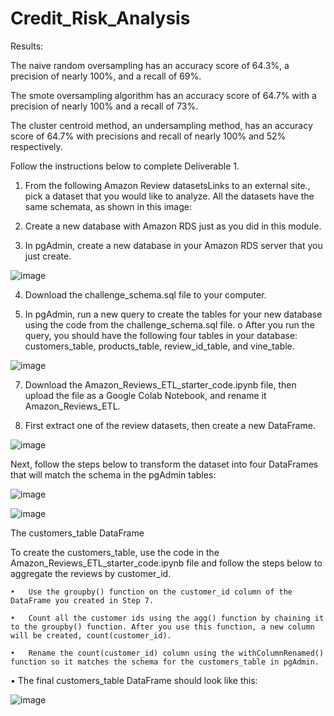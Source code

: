 # Credit_Risk_Analysis

Results:

The naive random oversampling has an accuracy score of 64.3%, a precision of nearly 100%, and a recall of 69%.

The smote oversampling algorithm has an accuracy score of 64.7% with a precision of nearly 100% and a recall of 73%.

The cluster centroid method, an undersampling method, has an accuracy score of 64.7% with precisions and recall of nearly 100% and 52% respectively.


Follow the instructions below to complete Deliverable 1.
1.	From the following Amazon Review datasetsLinks to an external site., pick a dataset that you would like to analyze. All the datasets have the same schemata, as shown in this image:

2.	Create a new database with Amazon RDS just as you did in this module.

3.	In pgAdmin, create a new database in your Amazon RDS server that you just create.

![image](https://user-images.githubusercontent.com/117233641/232625201-7276e7e3-40f4-4f44-8ea4-2fb0e9ecd8c4.png)

4.	Download the challenge_schema.sql file to your computer.

5.	In pgAdmin, run a new query to create the tables for your new database using the code from the challenge_schema.sql file.
      o	After you run the query, you should have the following four tables in your database: customers_table, products_table, review_id_table, and vine_table.

![image](https://user-images.githubusercontent.com/117233641/232625366-a1a91631-c32a-4e49-b03d-3d7d56c78bd2.png)


7.	Download the Amazon_Reviews_ETL_starter_code.ipynb file, then upload the file as a Google Colab Notebook, and rename it Amazon_Reviews_ETL.

8.	First extract one of the review datasets, then create a new DataFrame.

![image](https://user-images.githubusercontent.com/117233641/232625437-55a74da2-e703-4c91-87dc-bf93747282f6.png)

Next, follow the steps below to transform the dataset into four DataFrames that will match the schema in the pgAdmin tables:

![image](https://user-images.githubusercontent.com/117233641/232625508-7b888212-0888-4b42-8cc9-45dc6545b160.png)

![image](https://user-images.githubusercontent.com/117233641/232625531-ed29527f-bcec-4633-af3e-21d493811871.png)


The customers_table DataFrame

To create the customers_table, use the code in the Amazon_Reviews_ETL_starter_code.ipynb file and follow the steps below to aggregate the reviews by customer_id.

    •	Use the groupby() function on the customer_id column of the DataFrame you created in Step 7.

    •	Count all the customer ids using the agg() function by chaining it to the groupby() function. After you use this function, a new column will be created, count(customer_id).

    •	Rename the count(customer_id) column using the withColumnRenamed() function so it matches the schema for the customers_table in pgAdmin.

•	The final customers_table DataFrame should look like this:

![image](https://user-images.githubusercontent.com/117233641/232625633-b1dfb045-0363-4b2d-b94e-c3909a984516.png)



